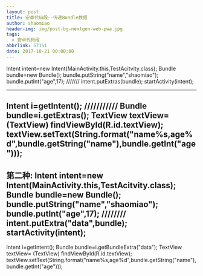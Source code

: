 ```yaml
---
layout: post
title: 安卓代码段--传递Bundle数据
author: shaomiao
header-img: img/post-bg-nextgen-web-pwa.jpg
tags:
  - 安卓代码段
abbrlink: 57151
date: 2017-10-21 00:00:00
---
```

Intent intent=new Intent(MainActivity.this,TestAcitvity.class);
Bundle bundle=new Bundle();
bundle.putString("name","shaomiao");
bundle.putInt("age",17);
///////
intent.putExtras(bundle);
startActivity(intent);

------------------------------------
Intent i=getIntent();
///////////
Bundle bundle=i.getExtras();
TextView textView= (TextView) findViewById(R.id.textView);
textView.setText(String.format("name%s,age%d",bundle.getString("name"),bundle.getInt("age")));
------------------------------
第二种:
Intent intent=new Intent(MainActivity.this,TestAcitvity.class);
Bundle bundle=new Bundle();
bundle.putString("name","shaomiao");
bundle.putInt("age",17);
////////
intent.putExtra("data",bundle);
startActivity(intent);
----------------------------
Intent i=getIntent();
Bundle bundle=i.getBundleExtra("data");
TextView textView= (TextView) findViewById(R.id.textView);
textView.setText(String.format("name%s,age%d",bundle.getString("name"),bundle.getInt("age")));

